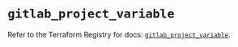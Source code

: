 # `gitlab_project_variable`

Refer to the Terraform Registry for docs: [`gitlab_project_variable`](https://registry.terraform.io/providers/gitlabhq/gitlab/17.3.1/docs/resources/project_variable).
